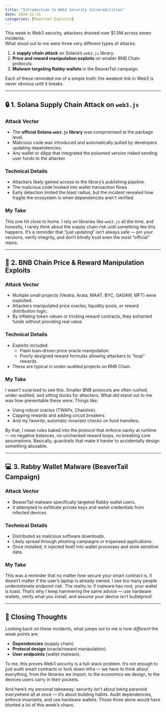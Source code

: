 ```yaml
---
title: "Introduction to Web3 Security Vulnerabilities"
date: 2024-12-15
categories: [Reported Exploits]
---
```


This week in Web3 security, attackers drained over $1.5M across seven incidents.  
What stood out to me were three very different types of attacks:  

1. A **supply chain attack** on Solana’s `web3.js` library.  
2. **Price and reward manipulation exploits** on smaller BNB Chain protocols.  
3. **Malware targeting Rabby wallets** in the BeaverTail campaign.  

Each of these reminded me of a simple truth: the weakest link in Web3 is never obvious until it breaks.

---

## 🔒 1. Solana Supply Chain Attack on `web3.js`

### Attack Vector  
- The **official Solana `web3.js` library** was compromised at the package level.  
- Malicious code was introduced and automatically pulled by developers updating dependencies.  
- Any wallet or dApp that integrated the poisoned version risked sending user funds to the attacker.  

### Technical Details  
- Attackers likely gained access to the library’s publishing pipeline.  
- The malicious code hooked into wallet transaction flows.  
- Early detection limited the blast radius, but the incident revealed how fragile the ecosystem is when dependencies aren’t verified.  

### My Take  
This one hit close to home. I rely on libraries like `web3.js` all the time, and honestly, I rarely think about the supply chain risk until something like this happens. It’s a reminder that “just updating” isn’t always safe — pin your versions, verify integrity, and don’t blindly trust even the most “official” repos.  

---

## 🏦 2. BNB Chain Price & Reward Manipulation Exploits  

### Attack Vector  
- Multiple small projects (Vestra, Arata, MAAT, BYC, GAGAW, MFT) were exploited.  
- Attackers manipulated price oracles, liquidity pools, or reward distribution logic.  
- By inflating token values or tricking reward contracts, they extracted funds without providing real value.  

### Technical Details  
- Exploits included:  
  - Flash loan–driven price oracle manipulation.  
  - Poorly designed reward formulas allowing attackers to “loop” rewards.  
- These are typical in under-audited projects on BNB Chain.  

### My Take  
I wasn’t surprised to see this. Smaller BNB protocols are often rushed, under-audited, and sitting ducks for attackers. What *did* stand out to me was how preventable these were. Things like:  
- Using robust oracles (TWAPs, Chainlink).  
- Capping rewards and adding circuit breakers.  
- And my favorite: automatic invariant checks on fund transfers.  

By that, I mean rules baked into the protocol that enforce sanity at runtime — no negative balances, no unchecked reward loops, no breaking core assumptions. Basically, guardrails that make it harder to accidentally design something abusable.  

---

## 💻 3. Rabby Wallet Malware (BeaverTail Campaign)  

### Attack Vector  
- BeaverTail malware specifically targeted Rabby wallet users.  
- It attempted to exfiltrate private keys and wallet credentials from infected devices.  

### Technical Details  
- Distributed as malicious software downloads.  
- Likely spread through phishing campaigns or trojanised applications.  
- Once installed, it injected itself into wallet processes and stole sensitive data.  

### My Take  
This was a reminder that no matter how secure your smart contract is, it doesn’t matter if the user’s laptop is already owned. I see too many people underestimate endpoint risk. The reality is: if malware has root, your wallet is toast. That’s why I keep hammering the same advice — use hardware wallets, verify what you install, and assume your device isn’t bulletproof.  

---

## 🚨 Closing Thoughts

Looking back on these incidents, what jumps out to me is how *different* the weak points are:  
- **Dependencies** (supply chain).  
- **Protocol design** (oracle/reward manipulation).  
- **User endpoints** (wallet malware).  

To me, this proves Web3 security is a full-stack problem. It’s not enough to just audit smart contracts or lock down infra — we have to think about everything, from the libraries we import, to the economics we design, to the devices users carry in their pockets.  

And here’s my personal takeaway: security isn’t about being paranoid everywhere all at once — it’s about building habits. Audit dependencies, enforce invariants, and use hardware wallets. Those three alone would have blunted a lot of this week’s chaos.  
